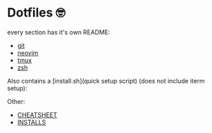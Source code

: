 
# Dotfiles :nerd_face:

every section has it's own README:

- [git](git/README.md)
- [neovim](nvim/README.md)
- [tmux](tmux/README.md)
- [zsh](zsh/README.md)


Also contains a [install.sh](quick setup script) (does not include iterm setup):

Other:

- [CHEATSHEET](CHEATSHEET.md)
- [INSTALLS](INSTALLS.md)
